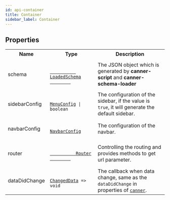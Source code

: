 ```yaml
---
id: api-container
title: Container
sidebar_label: Container
---
```


## Properties

<table>
  <tr>
    <th>Name</th>
    <th>Type</th>
    <th>Description</th>
  </tr>
  <tr>
    <td>schema</td>
    <td width="30%">
      <code>
        <a href="api-types#loadedschema">
          LoadedSchema
        </a>
      </code>
    </td>
    <td>
      The JSON object which is generated by <b>canner-script</b> and <b>canner-schema-loader</b>
    </td>
  </tr>
  <tr>
    <td>sidebarConfig</td>
    <td>
      <code>
        <a href="api-types#menuconfig">MenuConfig</a> | boolean
      </code>
    </td>
    <td>
      The configuration of the sidebar, if the value is <code>true</code>, it will generate the default sidebar.
    </td>
  </tr>
  <tr>
    <td>navbarConfig</td>
    <td>
      <code>
        <a href="api-types#navbarconfig">NavbarConfig</a>
      </code>
    </td>
    <td>
      The configuration of the navbar.
    </td>
  </tr>
  <tr>
    <td>router</td>
    <td>
      <code>
        <a href="api-types#router">
          Router
        </a>
      </code>
    </td>
    <td>
      Controlling the routing and provides methods to get url parameter.
    </td>
  </tr>
  <tr>
    <td>dataDidChange</td>
    <td>
      <code>
        <a href="api-types#changeddata">ChangedData</a> => void
      </code>
    </td>
    <td>
      The callback when data change, same as the <code>dataDidChange</code> in properties of <code><a href="api-canner#properties">canner</a></code>.
    </td>
  </tr>
</table>